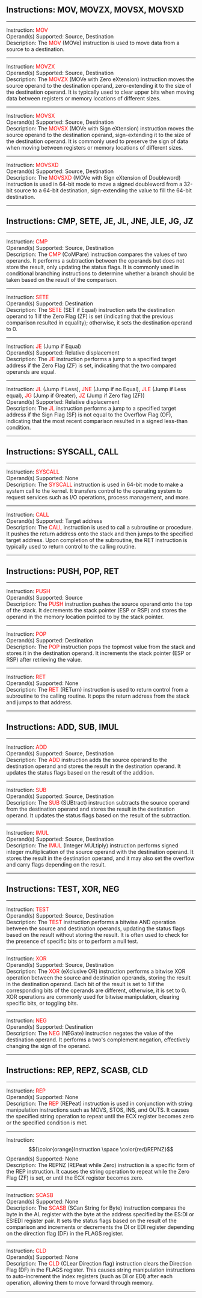 ## Instructions: MOV, MOVZX, MOVSX, MOVSXD

---
Instruction: <font color="red">MOV</font>  
Operand(s) Supported: Source, Destination  
Description: The <font color="red">MOV</font> (MOVe) instruction is used to move data from a source to a destination.

---

Instruction: <font color="red">MOVZX</font>  
Operand(s) Supported: Source, Destination  
Description: The <font color="red">MOVZX</font> (MOVe with Zero eXtension) instruction moves the source operand to the destination operand, zero-extending it to the size of the destination operand. It is typically used to clear upper bits when moving data between registers or memory locations of different sizes.

---

Instruction: <font color="red">MOVSX</font>  
Operand(s) Supported: Source, Destination  
Description: The <font color="red">MOVSX</font> (MOVe with Sign eXtension) instruction moves the source operand to the destination operand, sign-extending it to the size of the destination operand. It is commonly used to preserve the sign of data when moving between registers or memory locations of different sizes.

---

Instruction: <font color="red">MOVSXD</font>  
Operand(s) Supported: Source, Destination  
Description: The <font color="red">MOVSXD</font> (MOVe with Sign eXtension of Doubleword) instruction is used in 64-bit mode to move a signed doubleword from a 32-bit source to a 64-bit destination, sign-extending the value to fill the 64-bit destination.

---

## Instructions: CMP, SETE, JE, JL, JNE, JLE, JG, JZ

---

Instruction: <font color="red">CMP</font>  
Operand(s) Supported: Source, Destination  
Description: The <font color="red">CMP</font> (CoMPare) instruction compares the values of two operands. It performs a subtraction between the operands but does not store the result, only updating the status flags. It is commonly used in conditional branching instructions to determine whether a branch should be taken based on the result of the comparison.

---

Instruction: <font color="red">SETE</font>  
Operand(s) Supported: Destination  
Description: The <font color="red">SETE</font> (SET if Equal) instruction sets the destination operand to 1 if the Zero Flag (ZF) is set (indicating that the previous comparison resulted in equality); otherwise, it sets the destination operand to 0.

---

Instruction: <font color="red">JE</font> (Jump if Equal)  
Operand(s) Supported: Relative displacement  
Description: The <font color="red">JE</font> instruction performs a jump to a specified target address if the Zero Flag (ZF) is set, indicating that the two compared operands are equal.

---

Instruction: <font color="red">JL</font> (Jump if Less), <font color="red">JNE</font> (Jump if no Equal), <font color="red">JLE</font> (Jump if Less equal), <font color="red">JG</font> (Jump if Greater), <font color="red">JZ</font> (Jump if Zero flag (ZF))  
Operand(s) Supported: Relative displacement  
Description: The <font color="red">JL</font> instruction performs a jump to a specified target address if the Sign Flag (SF) is not equal to the Overflow Flag (OF), indicating that the most recent comparison resulted in a signed less-than condition.

---

## Instructions: SYSCALL, CALL

---

Instruction: <font color="red">SYSCALL</font>  
Operand(s) Supported: None  
Description: The <font color="red">SYSCALL</font> instruction is used in 64-bit mode to make a system call to the kernel. It transfers control to the operating system to request services such as I/O operations, process management, and more.

---

Instruction: <font color="red">CALL</font>  
Operand(s) Supported: Target address  
Description: The <font color="red">CALL</font> instruction is used to call a subroutine or procedure. It pushes the return address onto the stack and then jumps to the specified target address. Upon completion of the subroutine, the RET instruction is typically used to return control to the calling routine.

---

## Instructions: PUSH, POP, RET

---

Instruction: <font color="red">PUSH</font>  
Operand(s) Supported: Source  
Description: The <font color="red">PUSH</font> instruction pushes the source operand onto the top of the stack. It decrements the stack pointer (ESP or RSP) and stores the operand in the memory location pointed to by the stack pointer.

---

Instruction: <font color="red">POP</font>  
Operand(s) Supported: Destination  
Description: The <font color="red">POP</font> instruction pops the topmost value from the stack and stores it in the destination operand. It increments the stack pointer (ESP or RSP) after retrieving the value.

---

Instruction: <font color="red">RET</font>  
Operand(s) Supported: None  
Description: The <font color="red">RET</font> (RETurn) instruction is used to return control from a subroutine to the calling routine. It pops the return address from the stack and jumps to that address.

---

## Instructions: ADD, SUB, IMUL

---

Instruction: <font color="red">ADD</font>  
Operand(s) Supported: Source, Destination  
Description: The <font color="red">ADD</font> instruction adds the source operand to the destination operand and stores the result in the destination operand. It updates the status flags based on the result of the addition.

---

Instruction: <font color="red">SUB</font>  
Operand(s) Supported: Source, Destination  
Description: The <font color="red">SUB</font> (SUBtract) instruction subtracts the source operand from the destination operand and stores the result in the destination operand. It updates the status flags based on the result of the subtraction.

---

Instruction: <font color="red">IMUL</font>  
Operand(s) Supported: Source, Destination  
Description: The <font color="red">IMUL</font> (Integer MULtiply) instruction performs signed integer multiplication of the source operand with the destination operand. It stores the result in the destination operand, and it may also set the overflow and carry flags depending on the result.

---

## Instructions: TEST, XOR, NEG

---

Instruction: <font color="red">TEST</font>  
Operand(s) Supported: Source, Destination  
Description: The <font color="red">TEST</font> instruction performs a bitwise AND operation between the source and destination operands, updating the status flags based on the result without storing the result. It is often used to check for the presence of specific bits or to perform a null test.

---

Instruction: <font color="red">XOR</font>  
Operand(s) Supported: Source, Destination  
Description: The <font color="red">XOR</font> (eXclusive OR) instruction performs a bitwise XOR operation between the source and destination operands, storing the result in the destination operand. Each bit of the result is set to 1 if the corresponding bits of the operands are different, otherwise, it is set to 0. XOR operations are commonly used for bitwise manipulation, clearing specific bits, or toggling bits.

---

Instruction: <font color="red">NEG</font>  
Operand(s) Supported: Destination  
Description: The <font color="red">NEG</font> (NEGate) instruction negates the value of the destination operand. It performs a two's complement negation, effectively changing the sign of the operand.

---

## Instructions: REP, REPZ, SCASB, CLD

---

Instruction: <font color="red">REP</font>  
Operand(s) Supported: None  
Description: The <font color="red">REP</font> (REPeat) instruction is used in conjunction with string manipulation instructions such as MOVS, STOS, INS, and OUTS. It causes the specified string operation to repeat until the ECX register becomes zero or the specified condition is met.

---

Instruction: $${\color{orange}Instruction \space \color{red}REPNZ}$$
Operand(s) Supported: None  
Description: The REPNZ (REPeat while Zero) instruction is a specific form of the REP instruction. It causes the string operation to repeat while the Zero Flag (ZF) is set, or until the ECX register becomes zero.

---

Instruction: <font color="red">SCASB</font>  
Operand(s) Supported: None  
Description: The <font color="red">SCASB</font> (SCan String for Byte) instruction compares the byte in the AL register with the byte at the address specified by the ES:DI or ES:EDI register pair. It sets the status flags based on the result of the comparison and increments or decrements the DI or EDI register depending on the direction flag (DF) in the FLAGS register.

---

Instruction: <font color="red">CLD</font>  
Operand(s) Supported: None  
Description: The <font color="red">CLD</font> (CLear Direction flag) instruction clears the Direction Flag (DF) in the FLAGS register. This causes string manipulation instructions to auto-increment the index registers (such as DI or EDI) after each operation, allowing them to move forward through memory.

---
